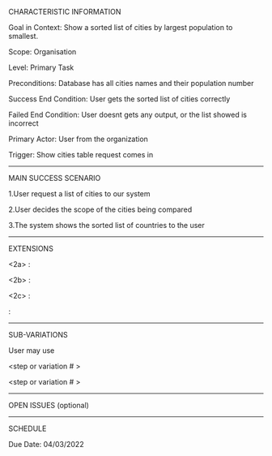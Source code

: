 CHARACTERISTIC INFORMATION


Goal in Context: Show a sorted list of cities by largest population to smallest.

Scope: Organisation

Level: Primary Task

Preconditions: Database has all cities names and their population number

Success End Condition: User gets the sorted list of cities correctly

Failed End Condition: User doesnt gets any output, or the list showed is incorrect

Primary Actor: User from the organization

Trigger: Show cities table request comes in

----------------------------------------

MAIN SUCCESS SCENARIO

1.User request a list of cities to our system

2.User decides the scope of the cities being compared

3.The system shows the sorted list of countries to the user

----------------------

EXTENSIONS

<User chooses the scope of the world>

<2a> <condition> : <Use the propper SQL statement>

<User chooses the scope of a continent>

<2b> <condition> : <Use the propper SQL statement>

<User chooses the scope of a region>

<2c> <condition> : <Use the propper  SQL statement>

<step altered> <condition> : <action or sub.use case>

--------------------

SUB-VARIATIONS

User may use

<step or variation # > <list of sub-variations>

<step or variation # > <list of sub-variations>

----------------------------

OPEN ISSUES (optional)



---------------------------

SCHEDULE

Due Date: 04/03/2022